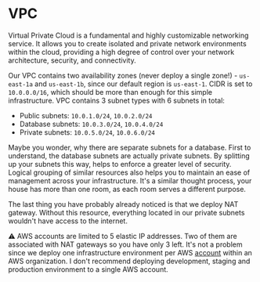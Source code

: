# VPC
Virtual Private Cloud is a fundamental and highly customizable networking service. It allows you to create isolated and
private network environments within the cloud, providing a high degree of control over your network architecture, security,
and connectivity.

Our VPC contains two availability zones (never deploy a single zone!) - `us-east-1a` and `us-east-1b`, since our default
region is `us-east-1`. CIDR is set to `10.0.0.0/16`, which should be more than enough for this simple infrastructure. VPC contains
3 subnet types with 6 subnets in total:
- Public subnets: `10.0.1.0/24`, `10.0.2.0/24`
- Database subnets: `10.0.3.0/24`, `10.0.4.0/24`
- Private subnets: `10.0.5.0/24`, `10.0.6.0/24`

Maybe you wonder, why there are separate subnets for a database. First to understand, the database subnets are actually private
subnets. By splitting up your subnets this way, helps to enforce a greater level of security. Logical grouping of similar
resources also helps you to maintain an ease of management across your infrastructure. It's a similar thought process,
your house has more than one room, as each room serves a different purpose.

The last thing you have probably already noticed is that we deploy NAT gateway. Without this resource, everything located
in our private subnets wouldn't have access to the internet.

⚠️ AWS accounts are limited to 5 elastic IP addresses. Two of them are associated with NAT gateways so you have only
3 left. It's not a problem since we deploy one infrastructure environment per
AWS [account](https://docs.aws.amazon.com/accounts/latest/reference/welcome-multiple-accounts.html) within an AWS organization.
I don't recommend deploying development, staging and production environment to a single AWS account.
